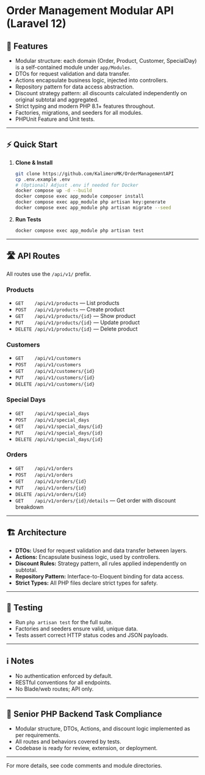 # Order Management Modular API (Laravel 12)


## 🚀 Features
- Modular structure: each domain (Order, Product, Customer, SpecialDay) is a self-contained module under `app/Modules`.
- DTOs for request validation and data transfer.
- Actions encapsulate business logic, injected into controllers.
- Repository pattern for data access abstraction.
- Discount strategy pattern: all discounts calculated independently on original subtotal and aggregated.
- Strict typing and modern PHP 8.1+ features throughout.
- Factories, migrations, and seeders for all modules.
- PHPUnit Feature and Unit tests.

---

## ⚡️ Quick Start

1. **Clone & Install**
   ```bash
   git clone https://github.com/KalimeroMK/OrderManagementAPI
   cp .env.example .env
   # (Optional) Adjust .env if needed for Docker
   docker compose up -d --build
   docker compose exec app_module composer install
   docker compose exec app_module php artisan key:generate
   docker compose exec app_module php artisan migrate --seed
   ```

2. **Run Tests**
   ```bash
   docker compose exec app_module php artisan test
   ```

---

## 🛣️ API Routes

All routes use the `/api/v1/` prefix.

### Products
- `GET    /api/v1/products`         — List products
- `POST   /api/v1/products`         — Create product
- `GET    /api/v1/products/{id}`    — Show product
- `PUT    /api/v1/products/{id}`    — Update product
- `DELETE /api/v1/products/{id}`    — Delete product

### Customers
- `GET    /api/v1/customers`
- `POST   /api/v1/customers`
- `GET    /api/v1/customers/{id}`
- `PUT    /api/v1/customers/{id}`
- `DELETE /api/v1/customers/{id}`

### Special Days
- `GET    /api/v1/special_days`
- `POST   /api/v1/special_days`
- `GET    /api/v1/special_days/{id}`
- `PUT    /api/v1/special_days/{id}`
- `DELETE /api/v1/special_days/{id}`

### Orders
- `GET    /api/v1/orders`
- `POST   /api/v1/orders`
- `GET    /api/v1/orders/{id}`
- `PUT    /api/v1/orders/{id}`
- `DELETE /api/v1/orders/{id}`
- `GET    /api/v1/orders/{id}/details` — Get order with discount breakdown

---

## 🏗️ Architecture

- **DTOs:** Used for request validation and data transfer between layers.
- **Actions:** Encapsulate business logic, used by controllers.
- **Discount Rules:** Strategy pattern, all rules applied independently on subtotal.
- **Repository Pattern:** Interface-to-Eloquent binding for data access.
- **Strict Types:** All PHP files declare strict types for safety.

---

## 🧪 Testing
- Run `php artisan test` for the full suite.
- Factories and seeders ensure valid, unique data.
- Tests assert correct HTTP status codes and JSON payloads.

---

## ℹ️ Notes
- No authentication enforced by default.
- RESTful conventions for all endpoints.
- No Blade/web routes; API only.

---

## 📄 Senior PHP Backend Task Compliance
- Modular structure, DTOs, Actions, and discount logic implemented as per requirements.
- All routes and behaviors covered by tests.
- Codebase is ready for review, extension, or deployment.

---

For more details, see code comments and module directories.
